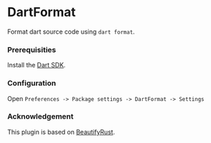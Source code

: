 # DartFormat

Format dart source code using `dart format`.

### Prerequisities

Install the [Dart SDK](https://dart.dev/get-dart).

### Configuration

Open `Preferences -> Package settings -> DartFormat -> Settings`

### Acknowledgement

This plugin is based on [BeautifyRust](https://github.com/vincenting/BeautifyRust).

